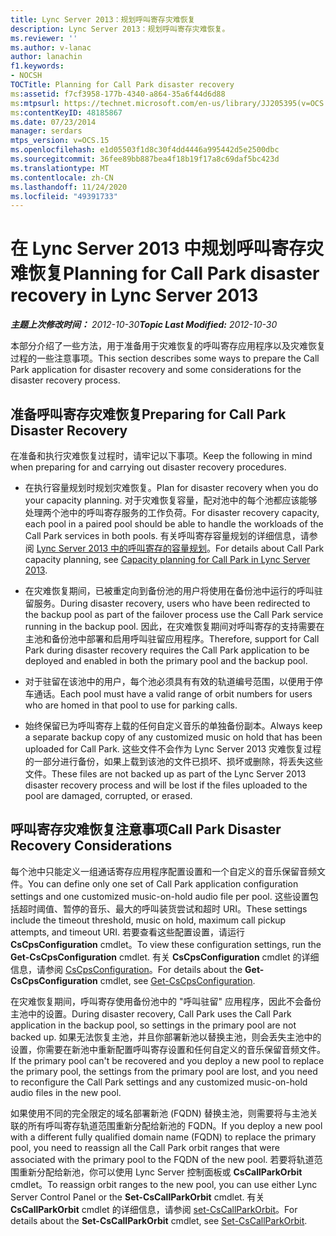 ```yaml
---
title: Lync Server 2013：规划呼叫寄存灾难恢复
description: Lync Server 2013：规划呼叫寄存灾难恢复。
ms.reviewer: ''
ms.author: v-lanac
author: lanachin
f1.keywords:
- NOCSH
TOCTitle: Planning for Call Park disaster recovery
ms:assetid: f7cf3958-177b-4340-a864-35a6f44d6d88
ms:mtpsurl: https://technet.microsoft.com/en-us/library/JJ205395(v=OCS.15)
ms:contentKeyID: 48185867
ms.date: 07/23/2014
manager: serdars
mtps_version: v=OCS.15
ms.openlocfilehash: e1d05503f1d8c30f4dd4446a995442d5e2500dbc
ms.sourcegitcommit: 36fee89bb887bea4f18b19f17a8c69daf5bc423d
ms.translationtype: MT
ms.contentlocale: zh-CN
ms.lasthandoff: 11/24/2020
ms.locfileid: "49391733"
---
```

# <a name="planning-for-call-park-disaster-recovery-in-lync-server-2013"></a><span data-ttu-id="5354b-103">在 Lync Server 2013 中规划呼叫寄存灾难恢复</span><span class="sxs-lookup"><span data-stu-id="5354b-103">Planning for Call Park disaster recovery in Lync Server 2013</span></span>

<div data-xmlns="http://www.w3.org/1999/xhtml">

<div class="topic" data-xmlns="http://www.w3.org/1999/xhtml" data-msxsl="urn:schemas-microsoft-com:xslt" data-cs="https://msdn.microsoft.com/">

<div data-asp="https://msdn2.microsoft.com/asp">



</div>

<div id="mainSection">

<div id="mainBody"><span data-ttu-id="5354b-104">

<span> </span></span><span class="sxs-lookup"><span data-stu-id="5354b-104">

<span> </span></span></span>

<span data-ttu-id="5354b-105">_**主题上次修改时间：** 2012-10-30_</span><span class="sxs-lookup"><span data-stu-id="5354b-105">_**Topic Last Modified:** 2012-10-30_</span></span>

<span data-ttu-id="5354b-106">本部分介绍了一些方法，用于准备用于灾难恢复的呼叫寄存应用程序以及灾难恢复过程的一些注意事项。</span><span class="sxs-lookup"><span data-stu-id="5354b-106">This section describes some ways to prepare the Call Park application for disaster recovery and some considerations for the disaster recovery process.</span></span>

<div>

## <a name="preparing-for-call-park-disaster-recovery"></a><span data-ttu-id="5354b-107">准备呼叫寄存灾难恢复</span><span class="sxs-lookup"><span data-stu-id="5354b-107">Preparing for Call Park Disaster Recovery</span></span>

<span data-ttu-id="5354b-108">在准备和执行灾难恢复过程时，请牢记以下事项。</span><span class="sxs-lookup"><span data-stu-id="5354b-108">Keep the following in mind when preparing for and carrying out disaster recovery procedures.</span></span>

  - <span data-ttu-id="5354b-109">在执行容量规划时规划灾难恢复。</span><span class="sxs-lookup"><span data-stu-id="5354b-109">Plan for disaster recovery when you do your capacity planning.</span></span> <span data-ttu-id="5354b-110">对于灾难恢复容量，配对池中的每个池都应该能够处理两个池中的呼叫寄存服务的工作负荷。</span><span class="sxs-lookup"><span data-stu-id="5354b-110">For disaster recovery capacity, each pool in a paired pool should be able to handle the workloads of the Call Park services in both pools.</span></span> <span data-ttu-id="5354b-111">有关呼叫寄存容量规划的详细信息，请参阅 [Lync Server 2013 中的呼叫寄存的容量规划](lync-server-2013-capacity-planning-for-call-park.md)。</span><span class="sxs-lookup"><span data-stu-id="5354b-111">For details about Call Park capacity planning, see [Capacity planning for Call Park in Lync Server 2013](lync-server-2013-capacity-planning-for-call-park.md).</span></span>

  - <span data-ttu-id="5354b-112">在灾难恢复期间，已被重定向到备份池的用户将使用在备份池中运行的呼叫驻留服务。</span><span class="sxs-lookup"><span data-stu-id="5354b-112">During disaster recovery, users who have been redirected to the backup pool as part of the failover process use the Call Park service running in the backup pool.</span></span> <span data-ttu-id="5354b-113">因此，在灾难恢复期间对呼叫寄存的支持需要在主池和备份池中部署和启用呼叫驻留应用程序。</span><span class="sxs-lookup"><span data-stu-id="5354b-113">Therefore, support for Call Park during disaster recovery requires the Call Park application to be deployed and enabled in both the primary pool and the backup pool.</span></span>

  - <span data-ttu-id="5354b-114">对于驻留在该池中的用户，每个池必须具有有效的轨道编号范围，以便用于停车通话。</span><span class="sxs-lookup"><span data-stu-id="5354b-114">Each pool must have a valid range of orbit numbers for users who are homed in that pool to use for parking calls.</span></span>

  - <span data-ttu-id="5354b-115">始终保留已为呼叫寄存上载的任何自定义音乐的单独备份副本。</span><span class="sxs-lookup"><span data-stu-id="5354b-115">Always keep a separate backup copy of any customized music on hold that has been uploaded for Call Park.</span></span> <span data-ttu-id="5354b-116">这些文件不会作为 Lync Server 2013 灾难恢复过程的一部分进行备份，如果上载到该池的文件已损坏、损坏或删除，将丢失这些文件。</span><span class="sxs-lookup"><span data-stu-id="5354b-116">These files are not backed up as part of the Lync Server 2013 disaster recovery process and will be lost if the files uploaded to the pool are damaged, corrupted, or erased.</span></span>

</div>

<div>

## <a name="call-park-disaster-recovery-considerations"></a><span data-ttu-id="5354b-117">呼叫寄存灾难恢复注意事项</span><span class="sxs-lookup"><span data-stu-id="5354b-117">Call Park Disaster Recovery Considerations</span></span>

<span data-ttu-id="5354b-118">每个池中只能定义一组通话寄存应用程序配置设置和一个自定义的音乐保留音频文件。</span><span class="sxs-lookup"><span data-stu-id="5354b-118">You can define only one set of Call Park application configuration settings and one customized music-on-hold audio file per pool.</span></span> <span data-ttu-id="5354b-119">这些设置包括超时阈值、暂停的音乐、最大的呼叫装货尝试和超时 URI。</span><span class="sxs-lookup"><span data-stu-id="5354b-119">These settings include the timeout threshold, music on hold, maximum call pickup attempts, and timeout URI.</span></span> <span data-ttu-id="5354b-120">若要查看这些配置设置，请运行 **CsCpsConfiguration** cmdlet。</span><span class="sxs-lookup"><span data-stu-id="5354b-120">To view these configuration settings, run the **Get-CsCpsConfiguration** cmdlet.</span></span> <span data-ttu-id="5354b-121">有关 **CsCpsConfiguration** cmdlet 的详细信息，请参阅 [CsCpsConfiguration](https://docs.microsoft.com/powershell/module/skype/Get-CsCpsConfiguration)。</span><span class="sxs-lookup"><span data-stu-id="5354b-121">For details about the **Get-CsCpsConfiguration** cmdlet, see [Get-CsCpsConfiguration](https://docs.microsoft.com/powershell/module/skype/Get-CsCpsConfiguration).</span></span>

<span data-ttu-id="5354b-122">在灾难恢复期间，呼叫寄存使用备份池中的 "呼叫驻留" 应用程序，因此不会备份主池中的设置。</span><span class="sxs-lookup"><span data-stu-id="5354b-122">During disaster recovery, Call Park uses the Call Park application in the backup pool, so settings in the primary pool are not backed up.</span></span> <span data-ttu-id="5354b-123">如果无法恢复主池，并且你部署新池以替换主池，则会丢失主池中的设置，你需要在新池中重新配置呼叫寄存设置和任何自定义的音乐保留音频文件。</span><span class="sxs-lookup"><span data-stu-id="5354b-123">If the primary pool can't be recovered and you deploy a new pool to replace the primary pool, the settings from the primary pool are lost, and you need to reconfigure the Call Park settings and any customized music-on-hold audio files in the new pool.</span></span>

<span data-ttu-id="5354b-124">如果使用不同的完全限定的域名部署新池 (FQDN) 替换主池，则需要将与主池关联的所有呼叫寄存轨道范围重新分配给新池的 FQDN。</span><span class="sxs-lookup"><span data-stu-id="5354b-124">If you deploy a new pool with a different fully qualified domain name (FQDN) to replace the primary pool, you need to reassign all the Call Park orbit ranges that were associated with the primary pool to the FQDN of the new pool.</span></span> <span data-ttu-id="5354b-125">若要将轨道范围重新分配给新池，你可以使用 Lync Server 控制面板或 **CsCallParkOrbit** cmdlet。</span><span class="sxs-lookup"><span data-stu-id="5354b-125">To reassign orbit ranges to the new pool, you can use either Lync Server Control Panel or the **Set-CsCallParkOrbit** cmdlet.</span></span> <span data-ttu-id="5354b-126">有关 **CsCallParkOrbit** cmdlet 的详细信息，请参阅 [set-CsCallParkOrbit](https://docs.microsoft.com/powershell/module/skype/Set-CsCallParkOrbit)。</span><span class="sxs-lookup"><span data-stu-id="5354b-126">For details about the **Set-CsCallParkOrbit** cmdlet, see [Set-CsCallParkOrbit](https://docs.microsoft.com/powershell/module/skype/Set-CsCallParkOrbit).</span></span>

<span data-ttu-id="5354b-127"></div>

</div>

<span> </span>

</div>

</div>

</span><span class="sxs-lookup"><span data-stu-id="5354b-127"></div>

</div>

<span> </span>

</div>

</div>

</span></span></div>

